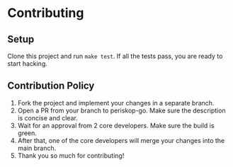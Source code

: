 # Contributing

## Setup

Clone this project and run `make test`. If all the tests pass, you are ready to start hacking.

## Contribution Policy

1. Fork the project and implement your changes in a separate branch.
1. Open a PR from your branch to periskop-go. Make sure the description is concise and clear.
1. Wait for an approval from 2 core developers. Make sure the build is green.
1. After that, one of the core developers will merge your changes into the main branch.
1. Thank you so much for contributing!
